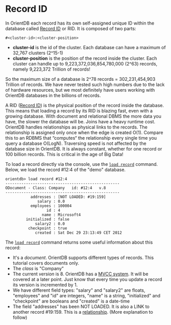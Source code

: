 # Record ID

In OrientDB each record has its own self-assigned unique ID within the database called [Record ID](Concepts.md#wiki-RecordID) or RID. It is composed of two parts:

    #<cluster-id>:<cluster-position>

- **cluster-id** is the id of the cluster. Each database can have a maximum of 32,767 clusters (2^15-1)
- **cluster-position** is the position of the record inside the cluster. Each cluster can handle up to 9,223,372,036,854,780,000 (2^63) records, namely 9,223,372 Trillion of records!

So the maximum size of a database is 2^78 records = 302,231,454,903 Trillion of records. We have never tested such high numbers due to the lack of hardware resources, but we most definitely have users working with OrientDB databases in the billions of records.

A RID ([Record ID](Concepts.md#wiki-RecordID)) is the physical position of the record inside the database. This means that loading a record by its RID is blazing fast, even with a growing database. With document and relational DBMS the more data you have, the slower the database will be. Joins have a heavy runtime cost. OrientDB handles relationships as physical links to the records. The relationship is assigned only once when the edge is created O(1). Compare this to an RDBMS that “computes“ the relationship every single time you query a database O(LogN). Traversing speed is not affected by the database size in OrientDB. It is always constant, whether for one record or 100 billion records. This is critical in the age of Big Data!

To load a record directly via the console, use the [`load record`](Console-Command-Load-Record.md) command. Below, we load the record #12:4 of the "demo" database.

    orientdb> load record #12:4
    --------------------------------------------------
    ODocument - Class: Company   id: #12:4   v.8
    --------------------------------------------------
               addresses : [NOT LOADED: #19:159]
                  salary : 0.0
               employees : 100004
                      id : 4
                    name : Microsoft4
             initialized : false
                 salary2 : 0.0
              checkpoint : true
                 created : Sat Dec 29 23:13:49 CET 2012

The [`load record`](Console-Command-Load-Record.md) command returns some useful information about this record:
- It's a *document*. OrientDB supports different types of records. This tutorial covers documents only.
- The *class* is "Company"
- The current *version* is 8. OrientDB has a [MVCC system](Transactions.md#Optimistic-Transaction). It will be covered at a later point. Just know that every time you update a record its version is incremented by 1.
- We have different field types: "salary" and "salary2" are floats, "employees" and "id" are integers, "name" is a string, "initialized" and "checkpoint" are booleans and "created" is a date-time
- The field "addresses" has been NOT LOADED. It is also a LINK to another record #19:159. This is a [relationship](Tutorial-Relationships.md). (More explanation to follow)

